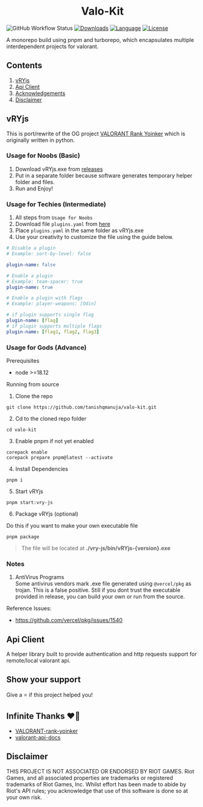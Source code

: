 <h1 align="center">Valo-Kit</h1>

![GitHub Workflow Status][build-status-shield]
[![Downloads][downloads-shield]][downloads-url]
[![Language][language-shield]][language-url]
[![License][license-shield]][license-url]

[build-status-shield]: https://img.shields.io/github/actions/workflow/status/tanishqmanuja/valo-kit/workspace.yaml?branch=main&style=for-the-badge

[downloads-shield]: https://img.shields.io/github/downloads/tanishqmanuja/valo-kit/total?style=for-the-badge&logo=github
[downloads-url]: https://github.com/tanishqmanuja/valo-kit/releases/latest

[language-shield]: https://img.shields.io/github/languages/top/tanishqmanuja/valo-kit?style=for-the-badge
[language-url]: https://www.typescriptlang.org/

[license-shield]: https://img.shields.io/github/license/tanishqmanuja/valo-kit?style=for-the-badge
[license-url]: https://github.com/tanishqmanuja/valo-kit/blob/main/LICENSE.md

A monorepo build using pnpm and turborepo, which encapsulates multiple interdependent projects for valorant.

## Contents
1. [vRYjs](#vryjs)
2. [Api Client](#api-client)
3. [Acknowledgements](#infinite-thanks-%EF%B8%8F)
4. [Disclaimer](#disclaimer)

## vRYjs

This is port/rewrite of the OG project [VALORANT Rank Yoinker](https://github.com/zayKenyon/VALORANT-rank-yoinker) which is originally written in python.

### Usage for Noobs (Basic)
1. Download vRYjs.exe from [releases](https://github.com/tanishqmanuja/valo-kit/releases/)
2. Put in a separate folder because software generates temporary helper folder and files.
3. Run and Enjoy!

### Usage for Techies (Intermediate)
1. All steps from `Usage for Noobs`
2. Download file `plugins.yaml` from [here](https://github.com/tanishqmanuja/valo-kit/blob/main/vry-js/plugins.yaml)
3. Place `plugins.yaml` in the same folder as vRYjs.exe
4. Use your creativity to customize the file using the guide below.
```yaml
# Disable a plugin
# Example: sort-by-level: false

plugin-name: false

# Enable a plugin
# Example: team-spacer: true
plugin-name: true

# Enable a plugin with flags
# Example: player-weapons: [Odin]

# if plugin supports single flag
plugin-name: [flag]
# if plugin supports multiple flags
plugin-name: [flag1, flag2, flag3]
```

### Usage for Gods (Advance)
Prerequisites
- node >=18.12

Running from source
1. Clone the repo

```shell
git clone https://github.com/tanishqmanuja/valo-kit.git
```

2. Cd to the cloned repo folder

```shell
cd valo-kit
```

3. Enable pnpm if not yet enabled

```shell
corepack enable
corepack prepare pnpm@latest --activate
```

4. Install Dependencies

```shell
pnpm i
```

5. Start vRYjs

```shell
pnpm start:vry-js
```

6. Package vRYjs (optional)

Do this if you want to make your own executable file

```shell
pnpm package
```
> The file will be located at __./vry-js/bin/vRYjs-{version}.exe__

### Notes
1. AntiVirus Programs\
Some antivirus vendors mark .exe file generated using `@vercel/pkg` as trojan. This is a false positive.
Still if you dont trust the executable provided in release, you can build your own or run from the source.

Reference Issues:
- https://github.com/vercel/pkg/issues/1540

## Api Client

A helper library built to provide authentication and http requests support for remote/local valorant api.

## Show your support

Give a ⭐️ if this project helped you!

## Infinite Thanks ❤️‍🔥

- [VALORANT-rank-yoinker](https://github.com/zayKenyon/VALORANT-rank-yoinker)
- [valorant-api-docs](https://github.com/techchrism/valorant-api-docs)

## Disclaimer

THIS PROJECT IS NOT ASSOCIATED OR ENDORSED BY RIOT GAMES. Riot Games, and all associated properties are trademarks or registered trademarks of Riot Games, Inc.
Whilst effort has been made to abide by Riot's API rules; you acknowledge that use of this software is done so at your own risk.
